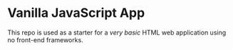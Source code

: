 # Vanilla JavaScript App

This repo is used as a starter for a _very basic_ HTML web application using no front-end frameworks.